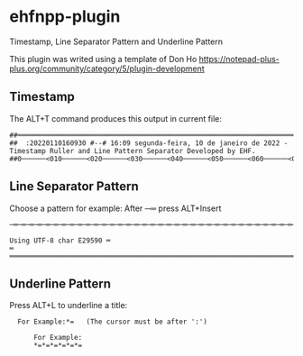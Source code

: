 # ehfnpp-plugin
Timestamp, Line Separator Pattern and Underline Pattern

This plugin was writed using a template of Don Ho
  https://notepad-plus-plus.org/community/category/5/plugin-development

## Timestamp
The ALT+T command produces this output in current file:
```
##══════════════════════════════════════════════════════════════════════════════════════════════════════════════════════════════════════════════════════════════════════════════════════════════════════
##  :20220110160930 #--# 16:09 segunda-feira, 10 de janeiro de 2022 - Timestamp Ruller and Line Pattern Separator Developed by EHF.
##0──────<010──────<020──────<030──────<040──────<050──────<060──────<070──────<080──────<090──────<100──────<110──────<120──────<130──────<140──────<150──────<160──────<170──────<180──────<190──────<
```

## Line Separator Pattern
Choose a pattern for example:
After ─═ press ALT+Insert
```
─═─═─═─═─═─═─═─═─═─═─═─═─═─═─═─═─═─═─═─═─═─═─═─═─═─═─═─═─═─═─═─═─═─═─═─═─═─═─═─═─═─═─═─═─═─═─═─═─═─═─═─═─═─═─═─═─═─═─═─═─═─═─═─═─═─═─═─═─═─═─═─═─═─═─═─═─═─═─═─═─═─═─═─═─═─═

Using UTF-8 char E29590 ═
═
═══════════════════════════════════════════════════════════════════════════════════════════════════════════════════════════════════════════════════════════════════════════
```

## Underline Pattern
Press ALT+L to underline a title:

      For Example:*=   (The cursor must be after ':')
```
      For Example:
      *=*=*=*=*=*=
```
